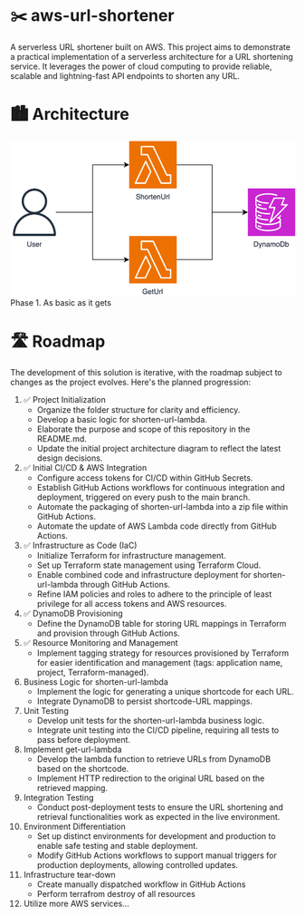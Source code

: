 # ✂️ aws-url-shortener

A serverless URL shortener built on AWS. This project aims to demonstrate a practical implementation of a serverless architecture for a URL shortening service. It leverages the power of cloud computing to provide reliable, scalable and lightning-fast API endpoints to shorten any URL.

# 🏙️ Architecture

![Architecture Diagram](assets/link-shortener.phase1.drawio.svg)
Phase 1. As basic as it gets

# 🛣️ Roadmap

The development of this solution is iterative, with the roadmap subject to changes as the project evolves. Here's the planned progression:

1. ✅ Project Initialization
    - Organize the folder structure for clarity and efficiency.
    - Develop a basic logic for shorten-url-lambda.
    - Elaborate the purpose and scope of this repository in the README.md.
    - Update the initial project architecture diagram to reflect the latest design decisions.
2. ✅ Initial CI/CD & AWS Integration
    - Configure access tokens for CI/CD within GitHub Secrets.
    - Establish GitHub Actions workflows for continuous integration and deployment, triggered on every push to the main branch.
    - Automate the packaging of shorten-url-lambda into a zip file within GitHub Actions.
    - Automate the update of AWS Lambda code directly from GitHub Actions.
3. ✅ Infrastructure as Code (IaC)
    - Initialize Terraform for infrastructure management.
    - Set up Terraform state management using Terraform Cloud.
    - Enable combined code and infrastructure deployment for shorten-url-lambda through GitHub Actions.
    - Refine IAM policies and roles to adhere to the principle of least privilege for all access tokens and AWS resources.
4. ✅ DynamoDB Provisioning
    - Define the DynamoDB table for storing URL mappings in Terraform and provision through GitHub Actions.
5. ✅ Resource Monitoring and Management
    - Implement tagging strategy for resources provisioned by Terraform for easier identification and management (tags: application name, project, Terraform-managed).
6. Business Logic for shorten-url-lambda
    - Implement the logic for generating a unique shortcode for each URL.
    - Integrate DynamoDB to persist shortcode-URL mappings.
7. Unit Testing
    - Develop unit tests for the shorten-url-lambda business logic.
    - Integrate unit testing into the CI/CD pipeline, requiring all tests to pass before deployment.
8. Implement get-url-lambda
    - Develop the lambda function to retrieve URLs from DynamoDB based on the shortcode.
    - Implement HTTP redirection to the original URL based on the retrieved mapping.
9. Integration Testing
    - Conduct post-deployment tests to ensure the URL shortening and retrieval functionalities work as expected in the live environment.
10. Environment Differentiation
    - Set up distinct environments for development and production to enable safe testing and stable deployment.
    - Modify GitHub Actions workflows to support manual triggers for production deployments, allowing controlled updates.
11. Infrastructure tear-down
    - Create manually dispatched workflow in GitHub Actions
    - Perform terrafrom destroy of all resources
12. Utilize more AWS services...